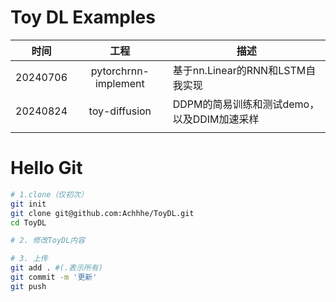 # Toy DL Examples
|   时间   |         工程         | 描述                                       |
| :------: | :------------------: | ------------------------------------------ |
| 20240706 | pytorchrnn-implement | 基于nn.Linear的RNN和LSTM自我实现           |
| 20240824 |    toy-diffusion     | DDPM的简易训练和测试demo，以及DDIM加速采样 |
|          |                      |                                            |



# Hello Git

```bash
# 1.clone（仅初次）
git init
git clone git@github.com:Achhhe/ToyDL.git
cd ToyDL

# 2. 修改ToyDL内容

# 3. 上传
git add . #(.表示所有)
git commit -m '更新'
git push
```


